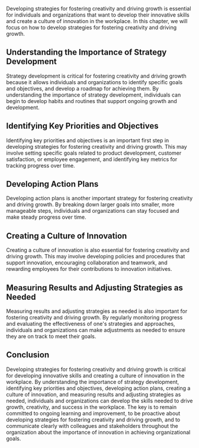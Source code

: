 
Developing strategies for fostering creativity and driving growth is essential for individuals and organizations that want to develop their innovative skills and create a culture of innovation in the workplace. In this chapter, we will focus on how to develop strategies for fostering creativity and driving growth.

Understanding the Importance of Strategy Development
----------------------------------------------------

Strategy development is critical for fostering creativity and driving growth because it allows individuals and organizations to identify specific goals and objectives, and develop a roadmap for achieving them. By understanding the importance of strategy development, individuals can begin to develop habits and routines that support ongoing growth and development.

Identifying Key Priorities and Objectives
-----------------------------------------

Identifying key priorities and objectives is an important first step in developing strategies for fostering creativity and driving growth. This may involve setting specific goals related to product development, customer satisfaction, or employee engagement, and identifying key metrics for tracking progress over time.

Developing Action Plans
-----------------------

Developing action plans is another important strategy for fostering creativity and driving growth. By breaking down larger goals into smaller, more manageable steps, individuals and organizations can stay focused and make steady progress over time.

Creating a Culture of Innovation
--------------------------------

Creating a culture of innovation is also essential for fostering creativity and driving growth. This may involve developing policies and procedures that support innovation, encouraging collaboration and teamwork, and rewarding employees for their contributions to innovation initiatives.

Measuring Results and Adjusting Strategies as Needed
----------------------------------------------------

Measuring results and adjusting strategies as needed is also important for fostering creativity and driving growth. By regularly monitoring progress and evaluating the effectiveness of one's strategies and approaches, individuals and organizations can make adjustments as needed to ensure they are on track to meet their goals.

Conclusion
----------

Developing strategies for fostering creativity and driving growth is critical for developing innovative skills and creating a culture of innovation in the workplace. By understanding the importance of strategy development, identifying key priorities and objectives, developing action plans, creating a culture of innovation, and measuring results and adjusting strategies as needed, individuals and organizations can develop the skills needed to drive growth, creativity, and success in the workplace. The key is to remain committed to ongoing learning and improvement, to be proactive about developing strategies for fostering creativity and driving growth, and to communicate clearly with colleagues and stakeholders throughout the organization about the importance of innovation in achieving organizational goals.
